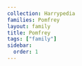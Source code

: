 ```yaml
---
collection: Harrypedia
families: Pomfrey
layout: family
title: Pomfrey
tags: ["family"]
sidebar:
  order: 1
---
```

